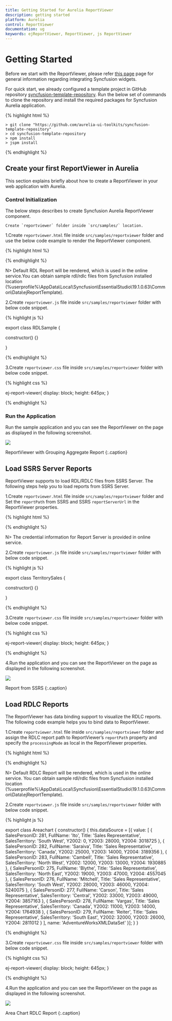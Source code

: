 ```yaml
---
title: Getting Started for Aurelia ReportViewer
description: getting started
platform: Aurelia
control: ReportViewer
documentation: ug
keywords: ejReportViewer, ReportViewer, js ReportViewer 
---
```


# Getting Started

Before we start with the ReportViewer, please refer [this page](https://help.syncfusion.com/aurelia/overview#getting-started) page for general information regarding integrating Syncfusion widgets.

For quick start, we already configured a template project in GitHub repository [syncfusion-template-repository](https://github.com/aurelia-ui-toolkits/syncfusion-template-repository). Run the below set of commands to clone the repository and install the required packages for Syncfusion Aurelia application.

{% highlight html %}

    > git clone "https://github.com/aurelia-ui-toolkits/syncfusion-template-repository"
    > cd syncfusion-template-repository
    > npm install
    > jspm install

{% endhighlight %}

## Create your first ReportViewer in Aurelia

This section explains briefly about how to create a ReportViewer in your web application with Aurelia.

### Control Initialization

The below steps describes to create Syncfusion Aurelia ReportViewer component.

    Create `reportviewer` folder inside `src/samples/` location.    
    
1.Create `reportviewer.html` file inside `src/samples/reportviewer` folder and use the below code example to render the ReportViewer component.   
 
{% highlight html %}

<template>
    <require from="./reportviewer.css"></require>
    <div>
        <ej-report-viewer id="container" e-report-service-url="http://js.syncfusion.com/ejservices/api/ReportViewer" e-processing-mode="Remote" e-report-path="GroupingAgg.rdl"></ej-report-viewer>
    </div>
</template>

{% endhighlight %}

N> Default RDL Report will be rendered, which is used in the online service.You can obtain sample rdl/rdlc files from Syncfusion installed location (%userprofile%\AppData\Local\Syncfusion\EssentialStudio\19.1.0.63\Common\Data\ejReportTemplate).

2.Create `reportviewer.js` file inside `src/samples/reportviewer` folder with below code snippet.

{% highlight js %}

export class RDLSample {
  
  constructor() {}
  
}

{% endhighlight %}

3.Create `reportviewer.css` file inside `src/samples/reportviewer` folder with below code snippet.

{% highlight css %}

ej-report-viewer{
    display: block;
    height: 645px;
}

{% endhighlight %}

### Run the Application

Run the sample application and you can see the ReportViewer on the page as displayed in the following screenshot.

![](Getting-Started_images/Getting-Started_img1.png) 

ReportViewer with Grouping Aggregate Report
{:.caption}

## Load SSRS Server Reports

ReportViewer supports to load RDL/RDLC files from SSRS Server. The following steps help you to load reports from SSRS Server.

1.Create `reportviewer.html` file inside `src/samples/reportviewer` folder and Set the `reportPath` from SSRS and SSRS `reportServerUrl` in the ReportViewer properties.   
 
{% highlight html %}

<template>
    <require from="./reportviewer.css"></require>
    <div>
        <ej-report-viewer id="container" e-report-service-url="http://js.syncfusion.com/ejservices/api/ReportViewer" e-processing-mode="Remote" e-report-server-url="http://mvc.syncfusion.com/reportserver" e-report-path="/SSRSSamples2/Territory Sales new"></ej-report-viewer>
    </div>
</template>

{% endhighlight %}

N> The credential information for Report Server is provided in online service. 

2.Create `reportviewer.js` file inside `src/samples/reportviewer` folder with below code snippet.

{% highlight js %}

export class TerritorySales {
  
  constructor() {}
  
}

{% endhighlight %}

3.Create `reportviewer.css` file inside `src/samples/reportviewer` folder with below code snippet.

{% highlight css %}

ej-report-viewer{
    display: block;
    height: 645px;
}

{% endhighlight %}

4.Run the application and you can see the ReportViewer on the page as displayed in the following screenshot.

   ![](Getting-Started_images/Getting-Started_img2.png) 
   
   Report from SSRS
   {:.caption}

## Load RDLC Reports

The ReportViewer has data binding support to visualize the RDLC reports. The following code example helps you to bind data to ReportViewer.

1.Create `reportviewer.html` file inside `src/samples/reportviewer` folder and assign the RDLC report path to ReportViewer’s `reportPath` property and specify the `processingMode` as local in the ReportViewer properties.   
 
{% highlight html %}

<template>
    <require from="./reportviewer.css"></require>
    <div>
        <ej-report-viewer id="container" e-report-service-url="http://js.syncfusion.com/ejservices/api/ReportViewer" e-processing-mode="Local" e-report-path="AreaCharts.rdlc"></ej-report-viewer>
    </div>
</template>

{% endhighlight %}

N> Default RDLC Report will be rendered, which is used in the online service. You can obtain sample rdl/rdlc files from Syncfusion installed location (%userprofile%\AppData\Local\Syncfusion\EssentialStudio\19.1.0.63\Common\Data\ejReportTemplate).

2.Create `reportviewer.js` file inside `src/samples/reportviewer` folder with below code snippet.

{% highlight js %}

export class Areachart {
  constructor() {
    this.dataSource = [{
      value: [
        { SalesPersonID: 281, FullName: 'Ito', Title: 'Sales Representative', SalesTerritory: 'South West', Y2002: 0, Y2003: 28000, Y2004: 3018725 },
        { SalesPersonID: 282, FullName: 'Saraiva', Title: 'Sales Representative', SalesTerritory: 'Canada', Y2002: 25000, Y2003: 14000, Y2004: 3189356 },
        { SalesPersonID: 283, FullName: 'Cambell', Title: 'Sales Representative', SalesTerritory: 'North West', Y2002: 12000, Y2003: 13000, Y2004: 1930885 },
        { SalesPersonID: 275, FullName: 'Blythe', Title: 'Sales Representative', SalesTerritory: 'North East', Y2002: 19000, Y2003: 47000, Y2004: 4557045 },
        { SalesPersonID: 276, FullName: 'Mitchell', Title: 'Sales Representative', SalesTerritory: 'South West', Y2002: 28000, Y2003: 46000, Y2004: 5240075 },
        { SalesPersonID: 277, FullName: 'Carson', Title: 'Sales Representative', SalesTerritory: 'Central', Y2002: 33000, Y2003: 49000, Y2004: 3857163 },
        { SalesPersonID: 278, FullName: 'Vargas', Title: 'Sales Representative', SalesTerritory: 'Canada', Y2002: 11000, Y2003: 14000, Y2004: 1764938 },
        { SalesPersonID: 279, FullName: 'Reiter', Title: 'Sales Representative', SalesTerritory: 'South East', Y2002: 32000, Y2003: 26000, Y2004: 2811012 }
      ],
      name: 'AdventureWorksXMLDataSet'
    }];
  }
}

{% endhighlight %}

3.Create `reportviewer.css` file inside `src/samples/reportviewer` folder with below code snippet.

{% highlight css %}

ej-report-viewer{
    display: block;
    height: 645px;
}

{% endhighlight %}

4.Run the application and you can see the ReportViewer on the page as displayed in the following screenshot.

   ![](Getting-Started_images/Getting-Started_img3.png) 
   
   Area Chart RDLC Report
   {:.caption}
